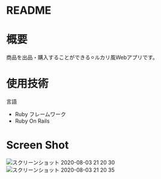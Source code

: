 # README

# 概要
商品を出品・購入することができる⚪︎ルカリ風Webアプリです。

# 使用技術
言語
* Ruby
フレームワーク
* Ruby On Rails

# Screen Shot


![スクリーンショット 2020-08-03 21 20 30](https://user-images.githubusercontent.com/33933366/89181866-7a98c400-d5cf-11ea-8107-dcfa6650428a.png)
![スクリーンショット 2020-08-03 21 20 35](https://user-images.githubusercontent.com/33933366/89181924-91d7b180-d5cf-11ea-8fea-cba90f73f216.png)
